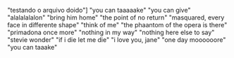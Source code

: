 "testando o arquivo doido"]
"you can taaaaake"
"you can give"
"alalalalalon"
"bring him home"
"the point of no return"
"masquared, every face in differente shape"
"think of me"
"the phaantom of the opera is there"
"primadona once more"
"nothing in my way"
"nothing here else to say"
"stevie wonder"
"if i die let me die"
"i love you, jane"
"one day moooooore"
"you can taaake"